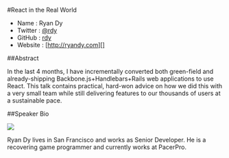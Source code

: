 #React in the Real World

* Name      : Ryan Dy
* Twitter   : [@rdy][]
* GitHub    : [rdy][]
* Website   : [http://ryandy.com][]

##Abstract

In the last 4 months, I have incrementally converted both green-field and already-shipping Backbone.js+Handlebars+Rails
web applications to use React. This talk contains practical, hard-won advice on how we did this with a very small team 
while still delivering features to our thousands of users at a sustainable pace.

##Speaker Bio

![](https://raw.github.com/rdy/2013.cascadiajs.com/master/images/rdy.png)

Ryan Dy lives in San Francisco and works as Senior Developer. He is a recovering game programmer and currently works at PacerPro.

[@rdy]:http://twitter.com/rdy
[rdy]:http://github.com/rdy
[ryandy.com]:http://ryandy.com
[pacerpro.com]:http://www.pacerpro.com

